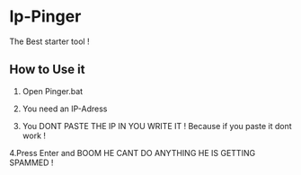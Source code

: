# Ip-Pinger
The Best starter tool ! 




How to Use it
------------------------------
1. Open Pinger.bat

2. You need an IP-Adress


3. You DONT PASTE THE IP IN YOU WRITE IT ! Because if you paste it dont work !

4.Press Enter and BOOM HE CANT DO ANYTHING HE IS GETTING SPAMMED !

